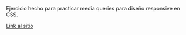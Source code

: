 Ejercicio hecho para practicar media queries para diseño responsive en CSS.

[Link al sitio](https://dbsantiago.github.io/Codecademy/FrontEndEngineer/33-bottomLine/index.html)